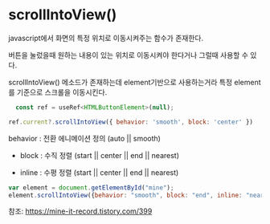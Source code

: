 # scrollIntoView() 

javascript에서 화면의 특정 위치로 이동시켜주는 함수가 존재한다.

버튼을 눌렀을때 원하는 내용이 있는 위치로 이동시켜야 한다거나 그럴때 사용할 수 있다.

scrollIntoView() 메소드가 존재하는데 element기반으로 사용하는거라 특정 element를 기준으로 스크롤을 이동시킨다.
```jsx
  const ref = useRef<HTMLButtonElement>(null);

ref.current?.scrollIntoView({ behavior: 'smooth', block: 'center' })
```

 behavior : 전환 에니메이션 정의 (auto || smooth)

 - block : 수직 정렬 (start || center || end || nearest)

 - inline : 수평 정렬 (start || center || end || nearest)
```jsx
var element = document.getElementById("mine");
element.scrollIntoView({behavior: "smooth", block: "end", inline: "nearest"});
```
참조: https://mine-it-record.tistory.com/399